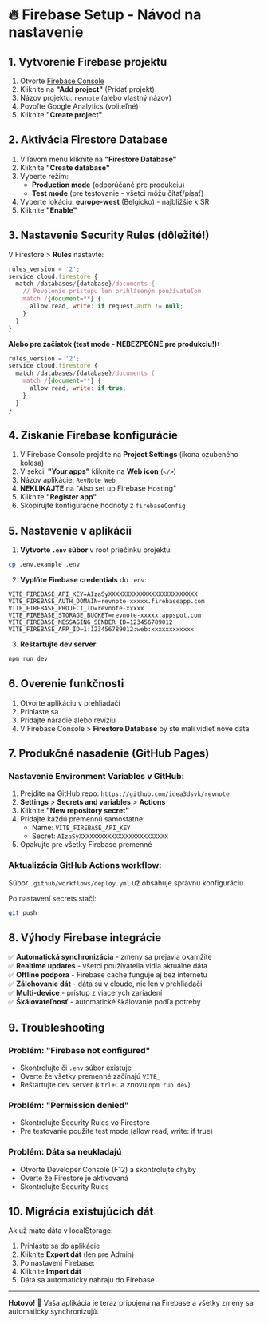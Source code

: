 # 🔥 Firebase Setup - Návod na nastavenie

## 1. Vytvorenie Firebase projektu

1. Otvorte [Firebase Console](https://console.firebase.google.com/)
2. Kliknite na **"Add project"** (Pridať projekt)
3. Názov projektu: `revnote` (alebo vlastný názov)
4. Povoľte Google Analytics (voliteľné)
5. Kliknite **"Create project"**

## 2. Aktivácia Firestore Database

1. V ľavom menu kliknite na **"Firestore Database"**
2. Kliknite **"Create database"**
3. Vyberte režim:
   - **Production mode** (odporúčané pre produkciu)
   - **Test mode** (pre testovanie - všetci môžu čítať/písať)
4. Vyberte lokáciu: **europe-west** (Belgicko) - najbližšie k SR
5. Kliknite **"Enable"**

## 3. Nastavenie Security Rules (dôležité!)

V Firestore > **Rules** nastavte:

```javascript
rules_version = '2';
service cloud.firestore {
  match /databases/{database}/documents {
    // Povolenie prístupu len prihláseným používateľom
    match /{document=**} {
      allow read, write: if request.auth != null;
    }
  }
}
```

**Alebo pre začiatok (test mode - NEBEZPEČNÉ pre produkciu!):**

```javascript
rules_version = '2';
service cloud.firestore {
  match /databases/{database}/documents {
    match /{document=**} {
      allow read, write: if true;
    }
  }
}
```

## 4. Získanie Firebase konfigurácie

1. V Firebase Console prejdite na **Project Settings** (ikona ozubeného kolesa)
2. V sekcii **"Your apps"** kliknite na **Web icon** (`</>`)
3. Názov aplikácie: `RevNote Web`
4. **NEKLIKAJTE** na "Also set up Firebase Hosting"
5. Kliknite **"Register app"**
6. Skopírujte konfiguračné hodnoty z `firebaseConfig`

## 5. Nastavenie v aplikácii

1. **Vytvorte `.env` súbor** v root priečinku projektu:

```bash
cp .env.example .env
```

2. **Vyplňte Firebase credentials** do `.env`:

```env
VITE_FIREBASE_API_KEY=AIzaSyXXXXXXXXXXXXXXXXXXXXXXXXX
VITE_FIREBASE_AUTH_DOMAIN=revnote-xxxxx.firebaseapp.com
VITE_FIREBASE_PROJECT_ID=revnote-xxxxx
VITE_FIREBASE_STORAGE_BUCKET=revnote-xxxxx.appspot.com
VITE_FIREBASE_MESSAGING_SENDER_ID=123456789012
VITE_FIREBASE_APP_ID=1:123456789012:web:xxxxxxxxxxxx
```

3. **Reštartujte dev server**:

```bash
npm run dev
```

## 6. Overenie funkčnosti

1. Otvorte aplikáciu v prehliadači
2. Prihláste sa
3. Pridajte náradie alebo revíziu
4. V Firebase Console > **Firestore Database** by ste mali vidieť nové dáta

## 7. Produkčné nasadenie (GitHub Pages)

### Nastavenie Environment Variables v GitHub:

1. Prejdite na GitHub repo: `https://github.com/idea3dsvk/revnote`
2. **Settings** > **Secrets and variables** > **Actions**
3. Kliknite **"New repository secret"**
4. Pridajte každú premennú samostatne:
   - Name: `VITE_FIREBASE_API_KEY`
   - Secret: `AIzaSyXXXXXXXXXXXXXXXXXXXXXXXXX`
5. Opakujte pre všetky Firebase premenné

### Aktualizácia GitHub Actions workflow:

Súbor `.github/workflows/deploy.yml` už obsahuje správnu konfiguráciu.

Po nastavení secrets stačí:

```bash
git push
```

## 8. Výhody Firebase integrácie

✅ **Automatická synchronizácia** - zmeny sa prejavia okamžite  
✅ **Realtime updates** - všetci používatelia vidia aktuálne dáta  
✅ **Offline podpora** - Firebase cache funguje aj bez internetu  
✅ **Zálohovanie dát** - dáta sú v cloude, nie len v prehliadači  
✅ **Multi-device** - prístup z viacerých zariadení  
✅ **Škálovateľnosť** - automatické škálovanie podľa potreby

## 9. Troubleshooting

### Problém: "Firebase not configured"

- Skontrolujte či `.env` súbor existuje
- Overte že všetky premenné začínajú `VITE_`
- Reštartujte dev server (`Ctrl+C` a znovu `npm run dev`)

### Problém: "Permission denied"

- Skontrolujte Security Rules vo Firestore
- Pre testovanie použite test mode (allow read, write: if true)

### Problém: Dáta sa neukladajú

- Otvorte Developer Console (F12) a skontrolujte chyby
- Overte že Firestore je aktivovaná
- Skontrolujte Security Rules

## 10. Migrácia existujúcich dát

Ak už máte dáta v localStorage:

1. Prihláste sa do aplikácie
2. Kliknite **Export dát** (len pre Admin)
3. Po nastavení Firebase:
4. Kliknite **Import dát**
5. Dáta sa automaticky nahraju do Firebase

---

**Hotovo!** 🎉 Vaša aplikácia je teraz pripojená na Firebase a všetky zmeny sa automaticky synchronizujú.

